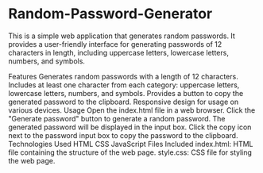 # Random-Password-Generator

This is a simple web application that generates random passwords. It provides a user-friendly interface for generating passwords of 12 characters in length, including uppercase letters, lowercase letters, numbers, and symbols.

Features
Generates random passwords with a length of 12 characters.
Includes at least one character from each category: uppercase letters, lowercase letters, numbers, and symbols.
Provides a button to copy the generated password to the clipboard.
Responsive design for usage on various devices.
Usage
Open the index.html file in a web browser.
Click the "Generate password" button to generate a random password.
The generated password will be displayed in the input box.
Click the copy icon next to the password input box to copy the password to the clipboard.
Technologies Used
HTML
CSS
JavaScript
Files Included
index.html: HTML file containing the structure of the web page.
style.css: CSS file for styling the web page.
